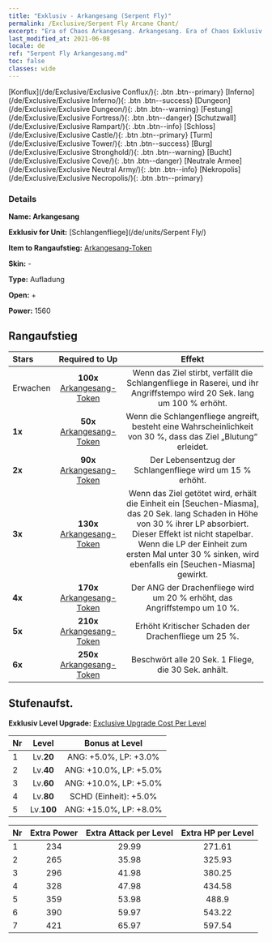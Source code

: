 ```yaml
---
title: "Exklusiv - Arkangesang (Serpent Fly)"
permalink: /Exclusive/Serpent Fly Arcane Chant/
excerpt: "Era of Chaos Arkangesang. Arkangesang. Era of Chaos Exklusiv Arkangesang. Schlangenfliege Exklusiv."
last_modified_at: 2021-06-08
locale: de
ref: "Serpent Fly Arkangesang.md"
toc: false
classes: wide
---
```

 [Konflux](/de/Exclusive/Exclusive Conflux/){: .btn .btn--primary} [Inferno](/de/Exclusive/Exclusive Inferno/){: .btn .btn--success} [Dungeon](/de/Exclusive/Exclusive Dungeon/){: .btn .btn--warning} [Festung](/de/Exclusive/Exclusive Fortress/){: .btn .btn--danger} [Schutzwall](/de/Exclusive/Exclusive Rampart/){: .btn .btn--info} [Schloss](/de/Exclusive/Exclusive Castle/){: .btn .btn--primary} [Turm](/de/Exclusive/Exclusive Tower/){: .btn .btn--success} [Burg](/de/Exclusive/Exclusive Stronghold/){: .btn .btn--warning} [Bucht](/de/Exclusive/Exclusive Cove/){: .btn .btn--danger} [Neutrale Armee](/de/Exclusive/Exclusive Neutral Army/){: .btn .btn--info} [Nekropolis](/de/Exclusive/Exclusive Necropolis/){: .btn .btn--primary} 

### Details
 **Name: Arkangesang** 

 **Exklusiv for Unit:** [Schlangenfliege](/de/units/Serpent Fly/) 

 **Item to Rangaufstieg:** [Arkangesang-Token](/ItemsDE/con_915/)

 **Skin:** -

 **Type:** Aufladung

 **Open:** +

 **Power:** 1560

## Rangaufstieg

  |     Stars    |  Required to Up | Effekt |
  |:-------------|:---------------:|:---------------:|
  |  Erwachen  | **100x** [Arkangesang-Token](/ItemsDE/con_915/) | Wenn das Ziel stirbt, verfällt die Schlangenfliege in Raserei, und ihr Angriffstempo wird 20 Sek. lang um 100 % erhöht. |
  | **1x** <i class="fas fa-star"/> | **50x** [Arkangesang-Token](/ItemsDE/con_915/) | Wenn die Schlangenfliege angreift, besteht eine Wahrscheinlichkeit von 30 %, dass das Ziel „Blutung“ erleidet. |
  | **2x** <i class="fas fa-star"/> | **90x** [Arkangesang-Token](/ItemsDE/con_915/) | Der Lebensentzug der Schlangenfliege wird um 15 % erhöht. |
  | **3x** <i class="fas fa-star"/> | **130x** [Arkangesang-Token](/ItemsDE/con_915/) | Wenn das Ziel getötet wird, erhält die Einheit ein [Seuchen-Miasma], das 20 Sek. lang Schaden in Höhe von 30 % ihrer LP absorbiert. Dieser Effekt ist nicht stapelbar. Wenn die LP der Einheit zum ersten Mal unter 30 % sinken, wird ebenfalls ein [Seuchen-Miasma] gewirkt. |
  | **4x** <i class="fas fa-star"/> | **170x** [Arkangesang-Token](/ItemsDE/con_915/) | Der ANG der Drachenfliege wird um 20 % erhöht, das Angriffstempo um 10 %. |
  | **5x** <i class="fas fa-star"/> | **210x** [Arkangesang-Token](/ItemsDE/con_915/) | Erhöht Kritischer Schaden der Drachenfliege um 25 %. |
  | **6x** <i class="fas fa-star"/> | **250x** [Arkangesang-Token](/ItemsDE/con_915/) | Beschwört alle 20 Sek. 1 Fliege, die 30 Sek. anhält. |


## Stufenaufst.
 **Exklusiv Level Upgrade:** [Exclusive Upgrade Cost Per Level](/Exclusive/ExclusiveUpgradeCostPerLevel/)

  |  Nr  |   Level  | Bonus at Level |
  |:-----|:--------:|:--------------:|
  | 1 | Lv.**20** | ANG: +5.0%, LP: +3.0% |
  | 2 | Lv.**40** | ANG: +10.0%, LP: +5.0% |
  | 3 | Lv.**60** | ANG: +10.0%, LP: +5.0% |
  | 4 | Lv.**80** | SCHD (Einheit): +5.0% |
  | 5 | Lv.**100** | ANG: +15.0%, LP: +8.0% |


  |  Nr  |  Extra Power | Extra Attack per Level | Extra HP per Level |
  |:-----|:--------:|:--------:|:--------:|
  | 1 | 234 | 29.99 | 271.61 |
  | 2 | 265 | 35.98 | 325.93 |
  | 3 | 296 | 41.98 | 380.25 |
  | 4 | 328 | 47.98 | 434.58 |
  | 5 | 359 | 53.98 | 488.9 |
  | 6 | 390 | 59.97 | 543.22 |
  | 7 | 421 | 65.97 | 597.54 |


